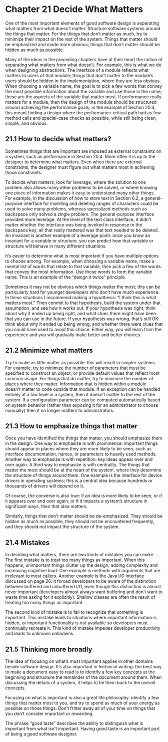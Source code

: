 # Chapter 21 Decide What Matters

One of the most important elements of good software design is separating what matters from what doesn’t matter. Structure software systems around the things that matter. For the things that don’t matter as much, try to minimize their impact on the rest of the system. Things that matter should be emphasized and made more obvious; things that don’t matter should be hidden as much as possible.

Many of the ideas in the preceding chapters have at their heart the notion of separating what matters from what doesn’t. For example, this is what we do when designing abstractions. The interface of a module reflects what matters to users of that module; things that don’t matter to the module’s users should be hidden in the implementation, where they are less obvious. When choosing a variable name, the goal is to pick a few words that convey the most possible information about the variable and use those in the name; these are the aspects of the variable that matter most. If performance really matters for a module, then the design of the module should be structured around achieving the performance goals; in the example of Section 20.4, this meant finding a design where the performance-critical path had as few method calls and special-case checks as possible, while still being clean, simple, and obvious.

## 21.1 How to decide what matters?

Sometimes things that are important are imposed as external constraints on a system, such as performance in Section 20.4. More often it is up to the designer to determine what matters. Even when there are external constraints, the designer must figure out what matters most in achieving those constraints.

To decide what matters, look for leverage, where the solution to one problem also allows many other problems to be solved, or where knowing one piece of information makes it easy to understand many other things. For example, in the discussion of how to store text in Section 6.2, a general-purpose interface for inserting and deleting ranges of characters could be used to solve many problems, whereas specialized methods such as backspace only solved a single problem. The general-purpose interface provided more leverage. At the level of the text class interface, it didn’t matter whether the interface was being invoked in response to the backspace key; all that really mattered was that text needed to be deleted. An invariant is another example of a leverage point: once you know an invariant for a variable or structure, you can predict how that variable or structure will behave in many different situations.

It’s easier to determine what is most important if you have multiple options to choose among. For example, when choosing a variable name, make a mental list of words that relate to that variable, then pick a few of the words that convey the most information. Use those words to form the variable name. This is an example of the “design it twice” principle.

Sometimes it may not be obvious which things matter the most; this can be particularly hard for younger developers who don’t have much experience. In these situations I recommend making a hypothesis: “I think this is what matters most.” Then commit to that hypothesis, build the system under that assumption, and see how it works out. If your hypothesis was right, think about why it ended up being right, and what clues there might have been that you can use in the future. If your hypothesis was wrong, that’s still OK: think about why it ended up being wrong, and whether there were clues that you could have used to avoid this choice. Either way, you will learn from the experience and you will gradually make better and better choices.

## 21.2 Minimize what matters

Try to make as little matter as possible: this will result in simpler systems. For example, try to minimize the number of parameters that must be specified to construct an object, or provide default values that reflect most common usage. For things that do matter, try to minimize the number of places where they matter. Information that is hidden within a module doesn’t matter to code outside that module. If an exception can be handled entirely at a low level in a system, then it doesn’t matter to the rest of the system. If a configuration parameter can be computed automatically based on system behavior (rather than exposing it for an administrator to choose manually) then it no longer matters to administrators.

## 21.3 How to emphasize things that matter

Once you have identified the things that matter, you should emphasize them in the design. One way to emphasize is with prominence: important things should appear in places where they are more likely to be seen, such as interface documentation, names, or parameters to heavily used methods. Another way to emphasize is with repetition: key ideas appear over and over again. A third way to emphasize is with centrality. The things that matter the most should be at the heart of the system, where they determine the structure of things around them. One example is the interface for device drivers in operating systems; this is a central idea because hundreds or thousands of drivers will depend on it.

Of course, the converse is also true: if an idea is more likely to be seen, or if it appears over and over again, or if it impacts a system’s structure in significant ways, then that idea matters.

Similarly, things that don’t matter should be de-emphasized. They should be hidden as much as possible, they should not be encountered frequently, and they should not impact the structure of the system.

## 21.4 Mistakes

In deciding what matters, there are two kinds of mistakes you can make. The first mistake is to treat too many things as important. When this happens, unimportant things clutter up the design, adding complexity and increasing cognitive load. One example is methods with arguments that are irrelevant to most callers. Another example is the Java I/O interface discussed on page 26: it forced developers to be aware of the distinction between buffered and unbuffered I/O, even though this distinction is almost never important (developers almost always want buffering and don’t want to waste time asking for it explicitly). Shallow classes are often the result of treating too many things as important.

The second kind of mistake is to fail to recognize that something is important. This mistake leads to situations where important information is hidden, or important functionality is not available so developers must continually recreate it. This kind of mistake impedes developer productivity and leads to unknown unknowns.

## 21.5 Thinking more broadly

The idea of focusing on what’s most important applies in other domains beside software design. It’s also important in technical writing: the best way to make a document easy to read is to identify a few key concepts at the beginning and structure the remainder of the document around them. When discussing the details of a system, it helps to tie them back to the overall concepts.

Focusing on what is important is also a great life philosophy: identify a few things that matter most to you, and try to spend as much of your energy as possible on those things. Don’t fritter away all of your time on things that you don’t consider important or rewarding.

The phrase “good taste” describes the ability to distinguish what is important from what isn’t important. Having good taste is an important part of being a good software designer.

